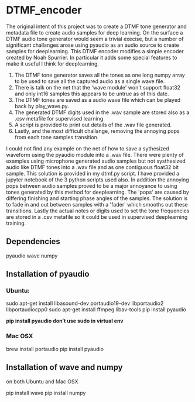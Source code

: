 # DTMF_encoder

The original intent of this project was to create a DTMF tone generator and metadata file to create audio samples for deep learning.
On the surface a DTMF audio tone generator would seem a trivial execise, but a number of significant challanges arose using pyaudio as an audio source to create samples for deeplearning. This DTMF encoder modifies a simple encoder created by Noah Spurrier. In particular it adds some special features to make it useful I think for deeplearning.

1. The DTMF tone generator saves all the tones as one long numpy array to be used to save all the captured audio as a single wave file.
2. There is talk on the net that the 'wave module' won't support float32 and only int16 samples this appears to be untrue as of this date.
3. The DTMF tones are saved as a audio wave file which can be played back by play_wave.py.
4. The generated DTMF digits used in the .wav sample are stored also as a .csv metafile for supervised learning.
5. A script is provided to print out details of the .wav file generated.
6. Lastly, and the most difficult challange, removing the annoying pops from each tone samples transition.

I could not find any example on the net of how to save a sythesized waveform using the pyaudio module into a .wav file. There were plenty of examples using microphone generated audio samples but not systhesized audio like DTMF tones into a .wav file and as one contiguous float32 bit sample. This solution is provided in my dtmf.py script. I have provided a jupyter notebook of the 3 python scripts used also. In addition the annoying pops between audio samples proved to be a major annoyance to using tones generated by this method for deeplearning. The 'pops' are caused by differing finishing and starting phase angles of the samples. The solution is to fade in and out between samples with a 'fader' which smooths out these transitions. Lastly the actual notes or digits used to set the tone frequencies are stored in a .csv metafile so it could be used in supervised deeplearning training.

## Dependencies 

pyaudio
wave
numpy

## Installation of pyaudio
### Ubuntu:

sudo apt-get install libasound-dev portaudio19-dev libportaudio2 libportaudiocpp0
sudo apt-get install ffmpeg libav-tools
pip install pyaudio

**pip install pyaudio don’t use sudo in virtual env**

### Mac OSX

brew install portaudio
pip install pyaudio

## Installation of wave and numpy
on both Ubuntu and Mac OSX

pip install wave
pip install numpy




